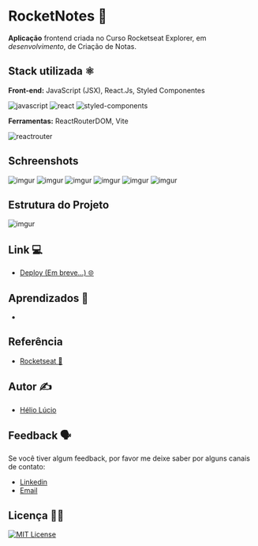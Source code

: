 
# RocketNotes 📝

**Aplicação** frontend criada no Curso Rocketseat Explorer, em *desenvolvimento*, de Criação de Notas.

## Stack utilizada ⚛️
**Front-end:** JavaScript (JSX), React.Js, Styled Componentes

![javascript](https://img.shields.io/badge/JavaScript-323330?style=for-the-badge&logo=javascript&logoColor=F7DF1E)
![react](https://img.shields.io/badge/React-20232A?style=for-the-badge&logo=react&logoColor=61DAFB)
![styled-components](https://img.shields.io/badge/styled--components-DB7093?style=for-the-badge&logo=styled-components&logoColor=white)

**Ferramentas:** ReactRouterDOM, Vite

![reactrouter](https://img.shields.io/badge/React_Router-CA4245?style=for-the-badge&logo=react-router&logoColor=white)

## Schreenshots
![imgur](https://i.imgur.com/OupIw1B.png)
![imgur](https://i.imgur.com/lSeGJPk.png)
![imgur](https://i.imgur.com/7nJhnV9.png)
![imgur](https://i.imgur.com/Q1nWWZP.png)
![imgur](https://i.imgur.com/isfz5si.png)
![imgur](https://i.imgur.com/frzhzEy.png)

## Estrutura do Projeto
![imgur](https://i.imgur.com/wnNd8iI.png)


## Link 💻
- [Deploy (Em breve...) 🌐 ]()


## Aprendizados 📖

- 


## Referência

- [Rocketseat 🚀](https://www.rocketseat.com.br/)

## Autor ✍️

- [Hélio Lúcio](https://www.linkedin.com/in/heliolj/)


## Feedback 🗣️

Se você tiver algum feedback, por favor me deixe saber por alguns canais de contato:

- [Linkedin](https://www.linkedin.com/in/heliolj/)
- [Email](mailto:helio.lucio.jr@hotmail.com)


## Licença 👨‍💼

[![MIT License](https://img.shields.io/badge/License-MIT-green.svg)](https://github.com/helioLJ/rocketnotes-reactjs/blob/main/LICENSE)

